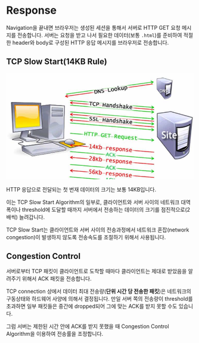 # Response

Navigation을 끝내면 브라우저는 생성된 세션을 통해서 서버로 HTTP GET 요청 메시지를 전송합니다. 서버는 요청을 받고 나서 필요한 데이터(보통 `.html`)를 준비하여 적절한 header와 body로 구성된 HTTP 응답 메시지를 브라우저로 전송합니다.

## TCP Slow Start(14KB Rule)

![TCP Slow Start](../_images/tcp_slow_start.jpg)

HTTP 응답으로 전달되는 첫 번재 데이터의 크기는 보통 14KB입니다.

이는 TCP Slow Start Algorithm의 일부로, 클라이언트와 서버 사이의 네트워크 대역폭이나 threshold에 도달할 때까지 서버에서 전송하는 데이터의 크기를 점진적으로(2배씩) 늘려갑니다.

TCP Slow Start는 클라이언트와 서버 사이의 전송과정에서 네트워크 혼잡(network congestion)이 발생하지 않도록 전송속도를 조절하기 위해서 사용됩니다.

## Congestion Control

서버로부터 TCP 패킷이 클라이언트로 도착할 때마다 클라이언트는 제대로 받았음을 알려주기 위해서 ACK 패킷을 전송합니다.

TCP connection 상에서 데이터 최대 전송량(**단위 시간 당 전송한 패킷**)은 네트워크의 구동상태와 하드웨어 사양에 의해서 결정됩니다. 만일 서버 쪽의 전송량이 threshold를 초과하면 일부 패킷들은 중간에 dropped되어 그에 맞는 ACK를 받지 못할 수도 있습니다.

그럼 서버는 제한된 시간 안에 ACK를 받지 못했을 때 Congestion Control Algorithm을 이용하여 전송률을 조정합니다.
